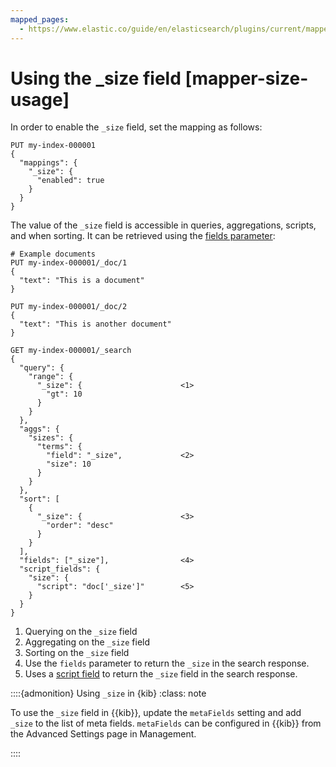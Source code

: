 ```yaml
---
mapped_pages:
  - https://www.elastic.co/guide/en/elasticsearch/plugins/current/mapper-size-usage.html
---
```


# Using the _size field [mapper-size-usage]

In order to enable the `_size` field, set the mapping as follows:

```console
PUT my-index-000001
{
  "mappings": {
    "_size": {
      "enabled": true
    }
  }
}
```

The value of the `_size` field is accessible in queries, aggregations, scripts, and when sorting. It can be retrieved using the [fields parameter](/reference/elasticsearch/rest-apis/retrieve-selected-fields.md#search-fields-param):

```console
# Example documents
PUT my-index-000001/_doc/1
{
  "text": "This is a document"
}

PUT my-index-000001/_doc/2
{
  "text": "This is another document"
}

GET my-index-000001/_search
{
  "query": {
    "range": {
      "_size": {                      <1>
        "gt": 10
      }
    }
  },
  "aggs": {
    "sizes": {
      "terms": {
        "field": "_size",             <2>
        "size": 10
      }
    }
  },
  "sort": [
    {
      "_size": {                      <3>
        "order": "desc"
      }
    }
  ],
  "fields": ["_size"],                <4>
  "script_fields": {
    "size": {
      "script": "doc['_size']"        <5>
    }
  }
}
```

1. Querying on the `_size` field
2. Aggregating on the `_size` field
3. Sorting on the `_size` field
4. Use the `fields` parameter to return the `_size` in the search response.
5. Uses a [script field](/reference/elasticsearch/rest-apis/retrieve-selected-fields.md#script-fields) to return the `_size` field in the search response.


::::{admonition} Using `_size` in {kib}
:class: note

To use the `_size` field in {{kib}}, update the `metaFields` setting and add `_size` to the list of meta fields. `metaFields` can be configured in {{kib}} from the Advanced Settings page in Management.

::::


